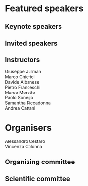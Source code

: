 # Featured speakers

## Keynote speakers


## Invited speakers


## Instructors

Giuseppe Jurman  
Marco Chierici  
Davide Albanese  
Pietro Franceschi  
Marco Moretto  
Paolo Sonego  
Samantha Riccadonna  
Andrea Cattani  

# Organisers

Alessandro Cestaro  
Vincenza Colonna  

## Organizing committee


## Scientific committee
